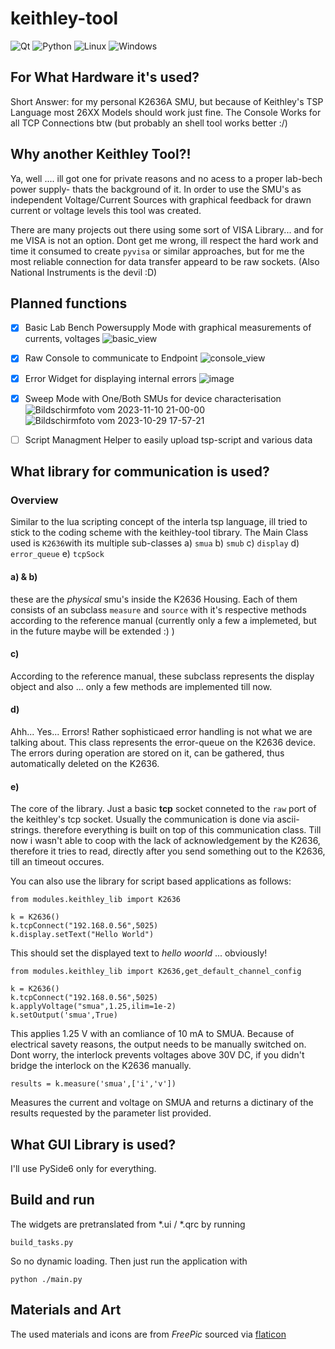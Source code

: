 # keithley-tool
![Qt](https://img.shields.io/badge/Qt-%23217346.svg?style=for-the-badge&logo=Qt&logoColor=white) ![Python](https://img.shields.io/badge/python-3670A0?style=for-the-badge&logo=python&logoColor=ffdd54) ![Linux](https://img.shields.io/badge/Linux-FCC624?style=for-the-badge&logo=linux&logoColor=black) ![Windows](https://img.shields.io/badge/Windows-0078D6?style=for-the-badge&logo=windows&logoColor=white) 


## For What Hardware it's used?
Short Answer: for my personal K2636A SMU, but because of Keithley's TSP Language most 26XX Models should work just fine. The Console Works for all TCP Connections btw (but probably an shell tool works better :/)

## Why another Keithley Tool?!

Ya, well .... ill got one for private reasons and no acess to a proper lab-bech power supply- thats the background of it.
In order to use the SMU's as independent Voltage/Current Sources with graphical feedback for drawn current or voltage levels this tool was created.

There are many projects out there using some sort of VISA Library... and for me VISA is not an option. Dont get me wrong, ill respect the hard work and time it consumed to create `pyvisa` or similar approaches, but for me the most reliable connection for data transfer appeard to be raw sockets. 
(Also National Instruments is the devil :D)

## Planned functions 
- [x] Basic Lab Bench Powersupply Mode with graphical measurements of currents, voltages
![basic_view](https://github.com/schwemmdx/keithley-tool/assets/57574663/46a19792-35c9-47ca-820f-30196fc37f08)

- [x] Raw Console to communicate to Endpoint
![console_view](https://github.com/schwemmdx/keithley-tool/assets/57574663/c41354c2-9850-4864-b35d-f994eaf35206)

- [X] Error Widget for displaying internal errors
   ![image](https://github.com/schwemmdx/keithley-tool/assets/57574663/807e71a3-2b75-4608-8722-d4f353bf9298)


- [x] Sweep Mode with One/Both SMUs for device characterisation
![Bildschirmfoto vom 2023-11-10 21-00-00](https://github.com/schwemmdx/keithley-tool/assets/57574663/580088ce-4cb5-4d38-978e-f1ab48ba3ffb)
![Bildschirmfoto vom 2023-10-29 17-57-21](https://github.com/schwemmdx/keithley-tool/assets/57574663/869cf9fb-7d3f-46f5-a965-ed1eb9982728)

- [ ] Script Managment Helper to easily upload tsp-script and various data

## What library for communication is used?
### Overview
Similar to the lua scripting concept of the interla tsp language, ill tried to stick to the coding scheme with the keithley-tool tibrary.
The Main Class used is `K2636`with its multiple sub-classes 
a) `smua`
b) `smub`
c) `display`
d) `error_queue`
e) `tcpSock`

#### a) & b)
these are the _physical_ smu's inside the K2636 Housing. Each of them consists of an subclass `measure` and `source` with it's respective methods according to the reference manual (currently only a few a implemeted, but in the future maybe will be extended :) )
#### c)
According to the reference manual, these subclass represents the display object and also ... only a few methods are implemented till now.
#### d) 
Ahh... Yes... Errors!
Rather sophisticaed error handling is not what we are talking about. This class represents the error-queue on the K2636 device. The errors during operation are stored on it, can be gathered, thus automatically deleted on the K2636.
#### e)
The core of the library. Just a basic __tcp__ socket conneted to the `raw` port of the keithley's tcp socket. Usually the communication is done via ascii-strings. therefore everything is built on top of this communication class. Till now i wasn't able to coop with the lack of acknowledgement by the K2636, therefore it tries to read, directly after you send something out to the K2636, till an timeout occures.

You can also use the library for script based applications as follows:
```
from modules.keithley_lib import K2636

k = K2636()
k.tcpConnect("192.168.0.56",5025)
k.display.setText("Hello World")
```
This should set the displayed text to _hello woorld_ ... obviously!

```
from modules.keithley_lib import K2636,get_default_channel_config

k = K2636()
k.tcpConnect("192.168.0.56",5025)
k.applyVoltage("smua",1.25,ilim=1e-2)
k.setOutput('smua',True)
```
This applies 1.25 V with an comliance of 10 mA to SMUA. Because of electrical savety reasons, the output needs to be manually switched on. Dont worry, the interlock prevents voltages above 30V DC, if you didn't bridge the interlock on the K2636 manually.

```
results = k.measure('smua',['i','v'])

```
Measures the current and voltage on SMUA and returns a dictinary of the results requested by the parameter list provided.

## What GUI Library is used?
I'll use PySide6 only for everything. 

## Build and run
The widgets are pretranslated from *.ui / *.qrc by running 
```
build_tasks.py
```
So no dynamic loading. 
Then just run the application with 
```
python ./main.py
```

## Materials and Art
The used materials and icons are from _FreePic_ sourced via [flaticon](https://www.flaticon.com/de/autoren/special/lineal-color/14)
